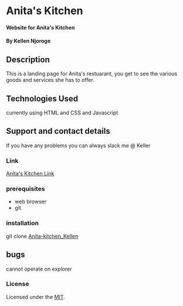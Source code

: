# Anita's Kitchen
#### Website for Anita's Kitchen
#### By Kellen Njoroge
## Description
 This is a landing page for Anita's restuarant, you get to see the various goods and services she has to offer.
## Technologies Used
currently using HTML and CSS and Javascript
## Support and contact details
If you have any problems you can always slack me @ Keller
### Link
[Anita's Kitchen Link](https://kellennjoroge.github.io/Anita-kitchen_Kellen/)
### prerequisites
* web browser
* git
### installation
git clone [Anita-kitchen_Kellen](https://github.com/KellenNjoroge/Anita-kitchen_Kellen)
## bugs
cannot operate on explorer
### License
Licensed under the [MIT](KELLEN).
